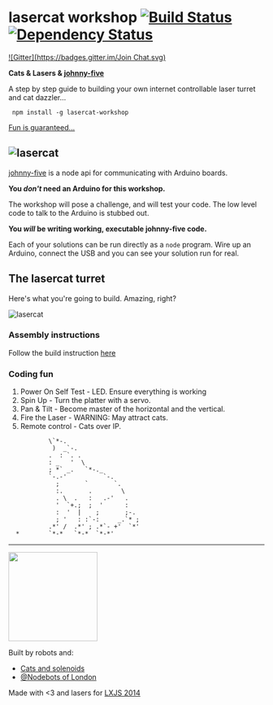 # lasercat workshop [![Build Status](https://travis-ci.org/tableflip/lasercat-workshop.svg?branch=master)](https://travis-ci.org/tableflip/lasercat-workshop) [![Dependency Status](https://david-dm.org/tableflip/lasercat-workshop.svg)](https://david-dm.org/tableflip/lasercat-workshop)
[![Gitter](https://badges.gitter.im/Join Chat.svg)](https://gitter.im/tableflip/lasercat-workshop?utm_source=badge&utm_medium=badge&utm_campaign=pr-badge&utm_content=badge)

**Cats & Lasers & [johnny-five][2]**

A step by step guide to building your own internet controllable laser turret and cat dazzler...

```shell
 npm install -g lasercat-workshop
```

[Fun is guaranteed...](https://storify.com/gorhgorh/lxjs-catbot)

![lasercat](https://cloud.githubusercontent.com/assets/58871/3391010/aa2240de-fca5-11e3-8015-1f0f54acab33.jpg)
---

[johnny-five][2] is a node api for communicating with Arduino boards.

**You _don't_ need an Arduino for this workshop.**

The workshop will pose a challenge, and will test your code.
The low level code to talk to the Arduino is stubbed out.

**You _will_ be writing working, executable johnny-five code.**

Each of your solutions can be run directly as a `node` program.
Wire up an Arduino, connect the USB and you can see your solution run for real.

## The lasercat turret

Here's what you're going to build.  Amazing, right?

![lasercat](https://raw.githubusercontent.com/tableflip/lasercat-workshop/master/assets/lasercat.jpg)

### Assembly instructions

Follow the build instruction [here](https://catsandsolenoids.eu/catbot/v4/)

### Coding fun

1. Power On Self Test - LED. Ensure everything is working
2.  Spin Up - Turn the platter with a servo.
3.  Pan & Tilt - Become master of the horizontal and the vertical.
4.  Fire the Laser - WARNING: May attract cats.
5.  Remote control - Cats over IP.

```
           \`*-.
            )  _`-.
           .  : `. .
           : _   '  \
           ; *` _.   `*-._
           `-.-'          `-.
             ;       `       `.
             :.       .        \
             . \  .   :   .-'   .
             '  `+.;  ;  '      :
             :  '  |    ;       ;-.
             ; '   : :`-:     _.`* ;
           .*' /  .*' ; .*`- +'  `*'
  *        `*-*   `*-*  `*-*'
```

---

<a href="http://nodebots.io">
  <img src="http://nodebots.io/img/nodebot.png" width="175">
</a>

Built by robots and:
- [Cats and solenoids](https://catsandsolenoids.eu/)
- [@Nodebots of London](http://www.meetup.com/NodeBots-of-London)

Made with <3 and lasers for [LXJS 2014](http://2014.lxjs.org/)

[1]: http://nodeschool.io/
[2]: https://github.com/rwaldron/johnny-five
